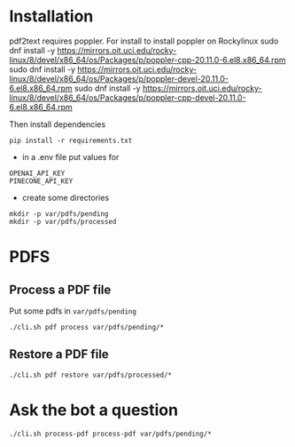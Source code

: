 # Installation

pdf2text requires poppler. For install to install poppler on Rockylinux
sudo dnf install -y https://mirrors.oit.uci.edu/rocky-linux/8/devel/x86_64/os/Packages/p/poppler-cpp-20.11.0-6.el8.x86_64.rpm
sudo dnf install -y https://mirrors.oit.uci.edu/rocky-linux/8/devel/x86_64/os/Packages/p/poppler-devel-20.11.0-6.el8.x86_64.rpm
sudo dnf install -y https://mirrors.oit.uci.edu/rocky-linux/8/devel/x86_64/os/Packages/p/poppler-cpp-devel-20.11.0-6.el8.x86_64.rpm

Then install dependencies

`pip install -r requirements.txt`

- in a .env file put values for
``` 
OPENAI_API_KEY
PINECONE_API_KEY
```

- create some directories
```
mkdir -p var/pdfs/pending
mkdir -p var/pdfs/processed
```

# PDFS

## Process a PDF file

Put some pdfs in `var/pdfs/pending`

`./cli.sh pdf process var/pdfs/pending/*`

## Restore a PDF file

`./cli.sh pdf restore var/pdfs/processed/*`

# Ask the bot a question
`./cli.sh process-pdf process-pdf var/pdfs/pending/*`




